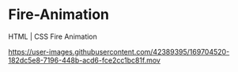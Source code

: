 # Fire-Animation
HTML | CSS Fire Animation


https://user-images.githubusercontent.com/42389395/169704520-182dc5e8-7196-448b-acd6-fce2cc1bc81f.mov


